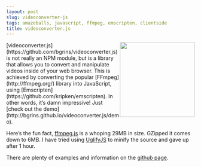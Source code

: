 ```yaml
---
layout: post
slug: videoconverter-js
tags: amazeballs, javascript, ffmpeg, emscripten, clientside
title: videoconverter.js
---
```

<img src="/logos/ffmpeg.png" style="width: 200px; float: right"/>
[videoconverter.js](https://github.com/bgrins/videoconverter.js)
is not really an NPM module, but is a library that allows you to convert
and manipulate videos inside of your web browser. This is achieved by
converting the popular [FFmpeg](http://ffmpeg.org/) library into
JavaScript, using [Emscripten](https://github.com/kripken/emscripten).
In other words, it’s damn impressive! Just [check out the
demo](http://bgrins.github.io/videoconverter.js/demo).

Here’s the fun fact,
[ffmpeg.js](https://github.com/bgrins/videoconverter.js/blob/master/build/ffmpeg.js)
is a whoping 29MB in size. GZipped it comes down to 6MB. I have tried
using [UglifyJS](https://github.com/mishoo/UglifyJS2) to minify the
source and gave up after 1 hour.

There are plenty of examples and information on the [github
page](https://github.com/bgrins/videoconverter.js).

